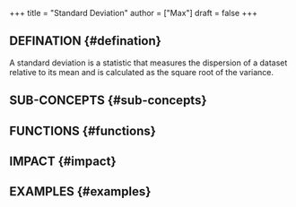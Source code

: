 +++
title = "Standard Deviation"
author = ["Max"]
draft = false
+++

## DEFINATION {#defination}

A standard deviation is a statistic that measures the dispersion of a dataset
relative to its mean and is calculated as the square root of the variance.


## SUB-CONCEPTS {#sub-concepts}


## FUNCTIONS {#functions}


## IMPACT {#impact}


## EXAMPLES {#examples}
